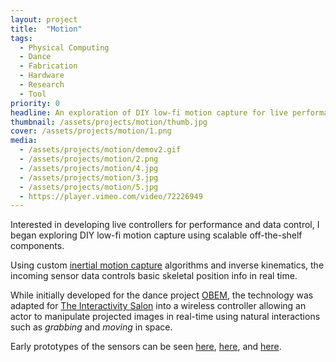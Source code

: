 ```yaml
---
layout: project
title:  "Motion"
tags:
  - Physical Computing
  - Dance
  - Fabrication
  - Hardware
  - Research
  - Tool
priority: 0
headline: An exploration of DIY low-fi motion capture for live performance
thumbnail: /assets/projects/motion/thumb.jpg
cover: /assets/projects/motion/1.png
media:
  - /assets/projects/motion/demov2.gif
  - /assets/projects/motion/2.png
  - /assets/projects/motion/4.jpg
  - /assets/projects/motion/3.jpg
  - /assets/projects/motion/5.jpg
  - https://player.vimeo.com/video/72226949
---
```


Interested in developing live controllers for performance and data control, I began exploring DIY low-fi motion capture using scalable off-the-shelf components.

Using custom [inertial motion capture](http://en.wikipedia.org/wiki/Motion_capture#Inertial_systems) algorithms and inverse kinematics, the incoming sensor data controls basic skeletal position info in real time.

While initially developed for the dance project [OBEM](obem), the technology was adapted for [The Interactivity Salon](salon) into a wireless controller allowing an actor to manipulate projected images in real-time using natural interactions such as *grabbing* and *moving* in space.

Early prototypes of the sensors can be seen [here](http://blog.ivaylogetov.com/post/58100092807/working-hard-at-becoming-a-cyborg-test-for-an), [here](http://blog.ivaylogetov.com/post/58110856627/first-test-of-a-low-cost-mostly-accurate-inertial), and [here](http://blog.ivaylogetov.com/post/63339897815/second-prototype-i-dont-have-to-tape-it-to).


